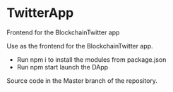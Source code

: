 # TwitterApp
Frontend for the BlockchainTwitter app

Use as the frontend for the BlockchainTwitter app.

- Run npm i to install the modules from package.json
- Run npm start launch the DApp

Source code in the Master branch of the repository.
